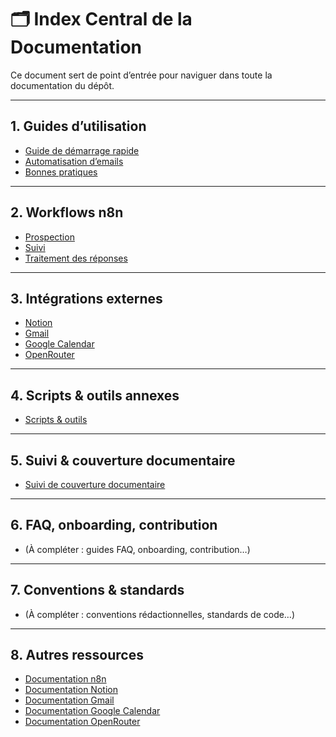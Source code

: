 # 🗂️ Index Central de la Documentation

Ce document sert de point d’entrée pour naviguer dans toute la documentation du dépôt.

---

## 1. Guides d’utilisation

- [Guide de démarrage rapide](guides/QUICKSTART.md)
- [Automatisation d’emails](guides/EMAIL_AUTOMATION.md)
- [Bonnes pratiques](BONNES-PRATIQUES.md)

---

## 2. Workflows n8n

- [Prospection](WORKFLOWS/Prospection.md)
- [Suivi](WORKFLOWS/Suivi.md)
- [Traitement des réponses](WORKFLOWS/Reponses.md)

---

## 3. Intégrations externes

- [Notion](INTEGRATIONS/Notion.md)
- [Gmail](INTEGRATIONS/Gmail.md)
- [Google Calendar](INTEGRATIONS/Google_Calendar.md)
- [OpenRouter](INTEGRATIONS/OpenRouter.md)

---

## 4. Scripts & outils annexes

- [Scripts & outils](SCRIPTS-OUTILS.md)

---

## 5. Suivi & couverture documentaire

- [Suivi de couverture documentaire](DOC_COVERAGE.md)

---

## 6. FAQ, onboarding, contribution

- (À compléter : guides FAQ, onboarding, contribution…)

---

## 7. Conventions & standards

- (À compléter : conventions rédactionnelles, standards de code…)

---

## 8. Autres ressources

- [Documentation n8n](https://docs.n8n.io/)
- [Documentation Notion](https://developers.notion.com/)
- [Documentation Gmail](https://developers.google.com/gmail/api)
- [Documentation Google Calendar](https://developers.google.com/calendar/api)
- [Documentation OpenRouter](https://openrouter.ai/docs)
